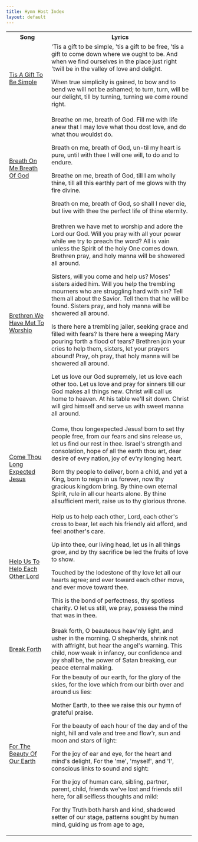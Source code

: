 ```yaml
---
title: Hymn Host Index
layout: default
---
```

<table><tr><th>Song</th><th>Lyrics</th></tr>
<tr><td class='hymn-name-box'><a href="listing/tis_a_gift_to_be_simple.html">
Tis A Gift To Be Simple
</a></td>
<td class='lyric-box'>'Tis a gift to be simple, 'tis a gift to be free, 'tis a gift to come down where we ought to be.
And when we find ourselves in the place just right 'twill be in the valley of love and delight.

When true simplicity is gained, to bow and to bend we will not be ashamed;
to turn, turn, will be our delight, till by turning, turning we come round right.

</td></tr><tr><td class='hymn-name-box'><a href="listing/breath_on_me_breath_of_god.html">
Breath On Me Breath Of God
</a></td>
<td class='lyric-box'>Breathe on me, breath of God. Fill me with life anew
that I may love what thou dost love, and do what thou wouldst do.

Breath on me, breath of God, un-til my heart is pure,
until with thee I will one will, to do and to endure.

Breathe on me, breath of God, till I am wholly thine,
till all this earthly part of me glows with thy fire divine.

Breath on me, breath of God, so shall I never die,
but live with thee the perfect life of thine eternity.

</td></tr><tr><td class='hymn-name-box'><a href="listing/brethren_we_have_met_to_worship.html">
Brethren We Have Met To Worship
</a></td>
<td class='lyric-box'>Brethren we have met to worship and adore the Lord our God.
Will you pray with all your power while we try to preach the word?
All is vain unless the Spirit of the holy One comes down.
Brethren pray, and holy manna will be showered all around.

Sisters, will you come and help us? Moses' sisters aided him.
Will you help the trembling mourners who are struggling hard with sin?
Tell them all about the Savior. Tell them that he will be found.
Sisters pray, and holy manna will be showered all around.

Is there here a trembling jailer, seeking grace and filled with fears?
Is there here a weeping Mary pouring forth a flood of tears?
Brethren join your cries to help them, sisters, let your prayers abound!
Pray, oh pray, that holy manna will be showered all around.

Let us love our God supremely, let us love each other too.
Let us love and pray for sinners till our God makes all things new.
Christ will call us home to heaven. At his table we'll sit down.
Christ will gird himself and serve us with sweet manna all around.

</td></tr><tr><td class='hymn-name-box'><a href="listing/come_thou_long_expected_jesus.html">
Come Thou Long Expected Jesus
</a></td>
<td class='lyric-box'>Come, thou longexpected Jesus! born to set thy people free,
from our fears and sins release us, let us find our rest in thee.
Israel's strength and consolation, hope of all the earth thou art,
dear desire of evry nation, joy of ev'ry longing heart.

Born thy people to deliver, born a child, and yet a King,
born to reign in us forever, now thy gracious kingdom bring.
By thine own eternal Spirit, rule in all our hearts alone.
By thine allsufficient merit, raise us to thy glorious throne.

</td></tr><tr><td class='hymn-name-box'><a href="listing/help_us_to_help_each_other_lord.html">
Help Us To Help Each Other Lord
</a></td>
<td class='lyric-box'>Help us to help each other, Lord,
each other's cross to bear,
let each his friendly aid afford,
and feel another's care.

Up into thee, our living head,
let us in all things grow,
and by thy sacrifice be led
the fruits of love to show.

Touched by the lodestone of thy love
let all our hearts agree;
and ever toward each other move,
and ever move toward thee.

This is the bond of perfectness,
thy spotless charity.
O let us still, we pray, possess
the mind that was in thee.

</td></tr><tr><td class='hymn-name-box'><a href="listing/break_forth.html">
Break Forth
</a></td>
<td class='lyric-box'>Break forth, O beauteous heav'nly light, and usher in the morning.
O shepherds, shrink not with affright, but hear the angel's warning.
This child, now weak in infancy, our confidence and joy shall be,
the power of Satan breaking, our peace eternal making.

</td></tr><tr><td class='hymn-name-box'><a href="listing/for_the_beauty_of_our_earth.html">
For The Beauty Of Our Earth
</a></td>
<td class='lyric-box'>For the beauty of our earth, for the glory of the skies,
for the love which from our birth over and around us lies:

  Mother Earth, to thee we raise this our hymn of grateful praise.

For the beauty of each hour of the day and of the night,
hill and vale and tree and flow'r, sun and moon and stars of light:

For the joy of ear and eye, for the heart and mind's delight,
For the 'me', 'myself', and 'I', conscious links to sound and sight:

For the joy of human care, sibling, partner, parent, child,
friends we've lost and friends still here, for all selfless thoughts and mild:

For thy Truth both harsh and kind, shadowed setter of our stage,
patterns sought by human mind, guiding us from age to age,

</td></tr></table>
